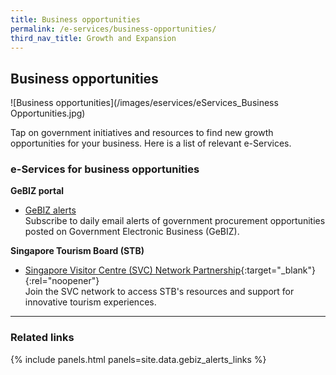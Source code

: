 ```yaml
---
title: Business opportunities
permalink: /e-services/business-opportunities/
third_nav_title: Growth and Expansion
---
```


## Business opportunities

![Business opportunities](/images/eservices/eServices_Business Opportunities.jpg)

Tap on government initiatives and resources to find new growth opportunities for your business. Here is a list of relevant e-Services.

### e-Services for business opportunities

**GeBIZ portal**

- [GeBIZ alerts](/gebiz-alerts/)
  <br>Subscribe to daily email alerts of government procurement opportunities posted on Government Electronic Business (GeBIZ).

**Singapore Tourism Board (STB)**

- [Singapore Visitor Centre (SVC) Network Partnership](https://www.stb.gov.sg/content/stb/en/assistance-and-licensing/singapore-visitor-centre-SVC-network-partnership.html){:target="\_blank"}{:rel="noopener"}
  <br>Join the SVC network to access STB's resources and support for innovative tourism experiences.

---

### Related links

{% include panels.html panels=site.data.gebiz_alerts_links %}

